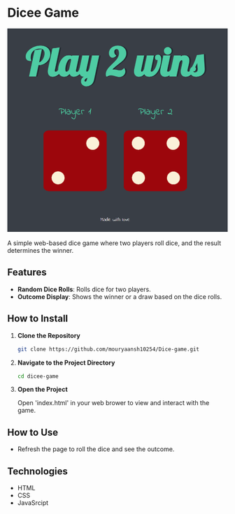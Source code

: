 # **Dicee Game**
![Dicee Game Logo](images/dicee-logo.png)

A simple web-based dice game where two players roll dice, and the result determines the winner.

## **Features**

- **Random Dice Rolls**: Rolls dice for two players.
- **Outcome Display**: Shows the winner or a draw based on the dice rolls.

## **How to Install**

1. **Clone the Repository**
   ```bash
   git clone https://github.com/mouryaansh10254/Dice-game.git

2. **Navigate to the Project Directory**
   ```bash
   cd dicee-game
3. **Open the Project**

   Open 'index.html' in your web brower to view and interact with the game.
## **How to Use**
  - Refresh the page to roll the dice and see the outcome.

## **Technologies**
  - HTML
  - CSS
  - JavaSrcipt
